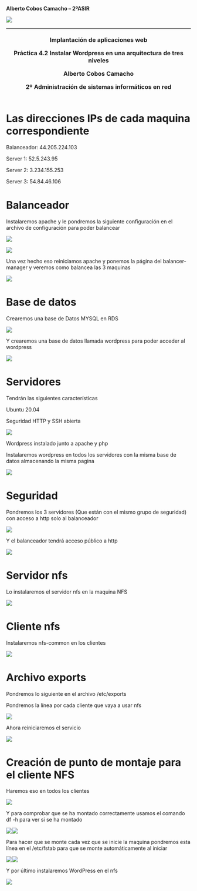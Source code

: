 ﻿**Alberto Cobos Camacho – 2ºASIR** 



![](Aspose.Words.d59cfd22-f78d-4c60-b08f-c7a2650b76f9.001.png)



|<p>Implantación de aplicaciones web</p><p></p><p>Práctica 4.2 Instalar Wordpress en una arquitectura de tres niveles</p><p></p><p>Alberto Cobos Camacho</p><p>2º Administración de sistemas informáticos en red</p>|
| :-: |







# **Las direcciones IPs de cada maquina correspondiente**
Balanceador: 44.205.224.103

Server 1: 52.5.243.95

Server 2: 3.234.155.253

Server 3: 54.84.46.106
#
# **Balanceador**
Instalaremos apache y le pondremos la siguiente configuración en el archivo de configuración para poder balancear

![](Aspose.Words.d59cfd22-f78d-4c60-b08f-c7a2650b76f9.002.png)

![](Aspose.Words.d59cfd22-f78d-4c60-b08f-c7a2650b76f9.003.png)

Una vez hecho eso reiniciamos apache y ponemos la página del balancer-manager y veremos como balancea las 3 maquinas

![](Aspose.Words.d59cfd22-f78d-4c60-b08f-c7a2650b76f9.004.png)


# **Base de datos**
Crearemos una base de Datos MYSQL en RDS

![](Aspose.Words.d59cfd22-f78d-4c60-b08f-c7a2650b76f9.005.png)

Y crearemos una base de datos llamada wordpress para poder acceder al wordpress

![](Aspose.Words.d59cfd22-f78d-4c60-b08f-c7a2650b76f9.006.png)


# **Servidores**
Tendrán las siguientes características 

Ubuntu 20.04

Seguridad HTTP y SSH abierta

![](Aspose.Words.d59cfd22-f78d-4c60-b08f-c7a2650b76f9.007.png)

Wordpress instalado junto a apache y php

Instalaremos wordpress en todos los servidores con la misma base de datos almacenando la misma pagina 

![](Aspose.Words.d59cfd22-f78d-4c60-b08f-c7a2650b76f9.008.png)


# **Seguridad**
Pondremos los 3 servidores (Que están con el mismo grupo de seguridad) con acceso a http solo al balanceador

![](Aspose.Words.d59cfd22-f78d-4c60-b08f-c7a2650b76f9.009.png)

Y el balanceador tendrá acceso público a http

![](Aspose.Words.d59cfd22-f78d-4c60-b08f-c7a2650b76f9.010.png)

# **Servidor nfs**
Lo instalaremos el servidor nfs en la maquina NFS

![](Aspose.Words.d59cfd22-f78d-4c60-b08f-c7a2650b76f9.011.png)

# **Cliente nfs**
Instalaremos nfs-common en los clientes

![](Aspose.Words.d59cfd22-f78d-4c60-b08f-c7a2650b76f9.012.png)
# **Archivo exports**
Pondremos lo siguiente en el archivo /etc/exports

Pondremos la línea por cada cliente que vaya a usar nfs

![](Aspose.Words.d59cfd22-f78d-4c60-b08f-c7a2650b76f9.013.png)

Ahora reiniciaremos el servicio

![](Aspose.Words.d59cfd22-f78d-4c60-b08f-c7a2650b76f9.014.png)
# **Creación de punto de montaje para el cliente NFS**
Haremos eso en todos los clientes

![](Aspose.Words.d59cfd22-f78d-4c60-b08f-c7a2650b76f9.015.png)

Y para comprobar que se ha montado correctamente usamos el comando df -h para ver si se ha montado

![](Aspose.Words.d59cfd22-f78d-4c60-b08f-c7a2650b76f9.016.png)![](Aspose.Words.d59cfd22-f78d-4c60-b08f-c7a2650b76f9.017.png)

Para hacer que se monte cada vez que se inicie la maquina pondremos esta línea en el /etc/fstab para que se monte automáticamente al iniciar

![](Aspose.Words.d59cfd22-f78d-4c60-b08f-c7a2650b76f9.018.png)![](Aspose.Words.d59cfd22-f78d-4c60-b08f-c7a2650b76f9.019.png)

Y por último instalaremos WordPress en el nfs

![](Aspose.Words.d59cfd22-f78d-4c60-b08f-c7a2650b76f9.020.png)


